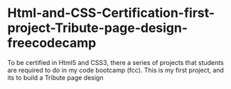 # Html-and-CSS-Certification-first-project-Tribute-page-design-freecodecamp
To be certified in Html5 and CSS3, there a series of projects that students are required to do in my code bootcamp (fcc). This is my first project, and its to build a Tribute page design

